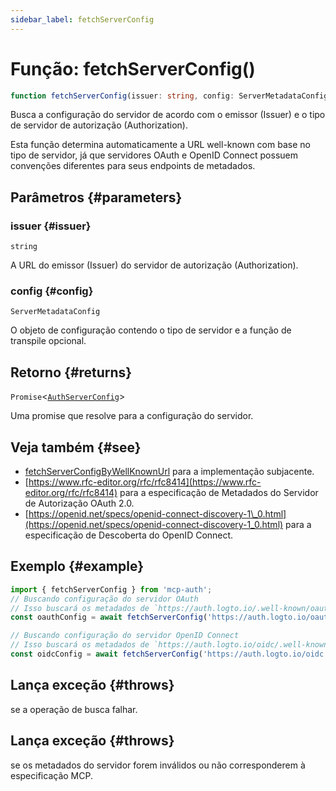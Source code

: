 ```yaml
---
sidebar_label: fetchServerConfig
---
```


# Função: fetchServerConfig()

```ts
function fetchServerConfig(issuer: string, config: ServerMetadataConfig): Promise<AuthServerConfig>;
```

Busca a configuração do servidor de acordo com o emissor (Issuer) e o tipo de servidor de autorização (Authorization).

Esta função determina automaticamente a URL well-known com base no tipo de servidor, já que servidores OAuth e
OpenID Connect possuem convenções diferentes para seus endpoints de metadados.

## Parâmetros {#parameters}

### issuer {#issuer}

`string`

A URL do emissor (Issuer) do servidor de autorização (Authorization).

### config {#config}

`ServerMetadataConfig`

O objeto de configuração contendo o tipo de servidor e a função de transpile opcional.

## Retorno {#returns}

`Promise`\<[`AuthServerConfig`](/references/js/type-aliases/AuthServerConfig.md)\>

Uma promise que resolve para a configuração do servidor.

## Veja também {#see}

 - [fetchServerConfigByWellKnownUrl](/references/js/functions/fetchServerConfigByWellKnownUrl.md) para a implementação subjacente.
 - [https://www.rfc-editor.org/rfc/rfc8414](https://www.rfc-editor.org/rfc/rfc8414) para a especificação de Metadados do Servidor de Autorização OAuth 2.0.
 - [https://openid.net/specs/openid-connect-discovery-1\_0.html](https://openid.net/specs/openid-connect-discovery-1_0.html) para a especificação de Descoberta do OpenID Connect.

## Exemplo {#example}

```ts
import { fetchServerConfig } from 'mcp-auth';
// Buscando configuração do servidor OAuth
// Isso buscará os metadados de `https://auth.logto.io/.well-known/oauth-authorization-server/oauth`
const oauthConfig = await fetchServerConfig('https://auth.logto.io/oauth', { type: 'oauth' });

// Buscando configuração do servidor OpenID Connect
// Isso buscará os metadados de `https://auth.logto.io/oidc/.well-known/openid-configuration`
const oidcConfig = await fetchServerConfig('https://auth.logto.io/oidc', { type: 'oidc' });
```

## Lança exceção {#throws}

se a operação de busca falhar.

## Lança exceção {#throws}

se os metadados do servidor forem inválidos ou não corresponderem à
especificação MCP.